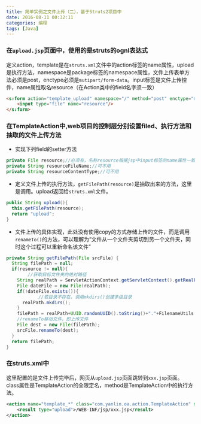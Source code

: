 ```yaml
---
title: 简单实例之文件上传（二），基于Struts2项目中   
date: 2016-08-11 00:32:11   
categories: 编程  
tags: [Java]  
---
```


### 在`upload.jsp`页面中，使用的是struts的ognl表达式  
定义action，template是在`struts.xml`文件中的action标签的name属性，upload是执行方法，namespace是package标签的namespace属性，文件上传表单方法必须是post，enctype必须是`mutipart/form-data`。input标签是文件上传控件，name属性取名resource（在Action类中的field名字须一致）  
``` html  
<s:form action="template_upload" namespace="/" method="post" enctype="mutipart/form-data">
	<input type="file" name="resource"/>
</s:form>   
```

### 在TemplateAction中,web项目的控制层分别设置filed、执行方法和抽取的文件上传方法   
* 实现下列field的setter方法   

``` java
private File resource;//必须有，名称resource根据jsp中input标签的name属性一致
private String resourceFileName;//可不用
private String resourceContentType;//可不用  
```

* 定义文件上传的执行方法，`getFilePath(resource)`是抽取出来的方法，这里是调用。upload返回给`struts.xml`文件。

``` java
public String upload(){
  this.getFilePath(resource);
  return "upload";
}
```

* 文件上传的具体实现，此处没有使用copy的方式存储上传的文件，而是调用`renameTo()`的方法，可以理解为“文件从一个文件夹剪切到另一个文件夹，同时这个过程可以重新命名该文件”

``` java
private String getFilePath(File srcFile) {
  String filePath = null;
  if(resource != null){
		//获取目标文件夹的绝对路径
    String realPath = ServletActionContext.getServletContext().getRealPath("/upload");
    File dateFile = new File(realPath);
    if(!dateFile.exists()){
			//若目录不存在，调用mkdirs()创建多级目录
      realPath.mkdirs();
    }
    filePath = realPath+UUID.randomUUID().toString()+"."+FilenameUtils.getExtension(srcFile.getName());
    //renameTo移动文件，即上传文件
    File dest = new File(filePath);
    srcFile.renameTo(dest);
  }
  return filePath;
}
```

### 在struts.xml中
这里配置的是文件上传完毕后，网页从`upload.jsp`页面跳转到`xxx.jsp`页面。class属性是TemplateAction的全限定名，method是TemplateAction中的执行方法。

``` xml
<action name="template_*" class="com.yanlin.oa.action.TemplateAction" method="upload">
	<result type="upload">/WEB-INF/jsp/xxx.jsp</result>
</action>
```
